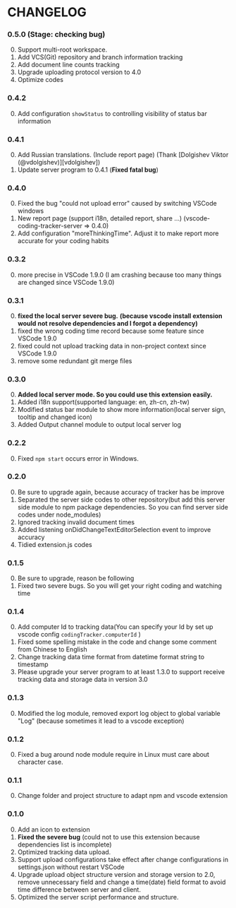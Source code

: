 # CHANGELOG

### 0.5.0 (Stage: checking bug)

0. Support multi-root workspace.
1. Add VCS(Git) repository and branch information tracking
2. Add document line counts tracking
3. Upgrade uploading protocol version to 4.0
4. Optimize codes 

### 0.4.2

0. Add configuration `showStatus` to controlling visibility of status bar information

### 0.4.1

0. Add Russian translations. (Include report page) (Thank [Dolgishev Viktor (@vdolgishev)][vdolgishev])
1. Update server program to 0.4.1 (**Fixed fatal bug**)

### 0.4.0

0. Fixed the bug "could not upload error" caused by switching VSCode windows
1. New report page (support i18n, detailed report, share ...) (vscode-coding-tracker-server => 0.4.0)
2. Add configuration "moreThinkingTime". Adjust it to make report more accurate for your coding habits

### 0.3.2

0. more precise in VSCode 1.9.0 (I am crashing because too many things are changed since VSCode 1.9.0)

### 0.3.1

0. **fixed the local server severe bug.**
**(because vscode install extension would not resolve dependencies and I forgot a dependency)**
1. fixed the wrong coding time record because some feature since VSCode 1.9.0 
2. fixed could not upload tracking data in non-project context since VSCode 1.9.0
3. remove some redundant git merge files 

### 0.3.0

0. **Added local server mode. So you could use this extension easily.**
1. Added i18n support(supported language: en, zh-cn, zh-tw)
2. Modified status bar module to show more information(local server sign, tooltip and changed icon)
3. Added Output channel module to output local server log

### 0.2.2

0. Fixed `npm start` occurs error in Windows.

### 0.2.0

0. Be sure to upgrade again, because accuracy of tracker has be improve
1. Separated the server side codes to other repository(but add this server side module to npm package dependencies.
So you can find server side codes under node_modules)
2. Ignored tracking invalid document times
3. Added listening onDidChangeTextEditorSelection event to improve accuracy
4. Tidied extension.js codes

### 0.1.5 

0. Be sure to upgrade, reason be following 
1. Fixed two severe bugs. So you will get your right coding and watching time

### 0.1.4

0. Add computer Id to tracking data(You can specify your Id by set up vscode config
 `codingTracker.computerId` )
1. Fixed some spelling mistake in the code and change some comment from Chinese to English
2. Change tracking data time format from datetime format string to timestamp
3. Please upgrade your server program to at least 1.3.0 to support receive tracking data 
 and storage data in version 3.0  

### 0.1.3

0. Modified the log module, removed export log object to global variable "Log" (because sometimes it lead to a vscode exception)

### 0.1.2

0. Fixed a bug around node module require in Linux must care about character case.

### 0.1.1

0. Change folder and project structure to adapt npm and vscode extension

### 0.1.0

0. Add an icon to extension
1. **Fixed the severe bug** (could not to use this extension because dependencies list is incomplete)
2. Optimized tracking data upload.
3. Support upload configurations take effect after change configurations in settings.json without restart VSCode
4. Upgrade upload object structure version and storage version to 2.0,   
remove unnecessary field and change a time(date) field format to avoid time difference between server and client.
5. Optimized the server script performance and structure.
